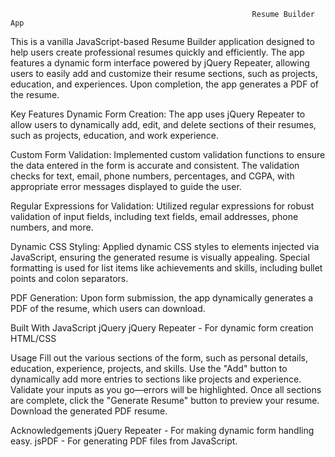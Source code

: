                                                           Resume Builder App

                                                       
This is a vanilla JavaScript-based Resume Builder application designed to help users create professional resumes quickly and efficiently. The app features a dynamic form interface powered by jQuery Repeater, allowing users to easily add and customize their resume sections, such as projects, education, and experiences. Upon completion, the app generates a PDF of the resume.

Key Features
Dynamic Form Creation: The app uses jQuery Repeater to allow users to dynamically add, edit, and delete sections of their resumes, such as projects, education, and work experience.

Custom Form Validation: Implemented custom validation functions to ensure the data entered in the form is accurate and consistent. The validation checks for text, email, phone numbers, percentages, and CGPA, with appropriate error messages displayed to guide the user.

Regular Expressions for Validation: Utilized regular expressions for robust validation of input fields, including text fields, email addresses, phone numbers, and more.

Dynamic CSS Styling: Applied dynamic CSS styles to elements injected via JavaScript, ensuring the generated resume is visually appealing. Special formatting is used for list items like achievements and skills, including bullet points and colon separators.

PDF Generation: Upon form submission, the app dynamically generates a PDF of the resume, which users can download.

Built With
JavaScript
jQuery
jQuery Repeater - For dynamic form creation
HTML/CSS

Usage
Fill out the various sections of the form, such as personal details, education, experience, projects, and skills.
Use the "Add" button to dynamically add more entries to sections like projects and experience.
Validate your inputs as you go—errors will be highlighted.
Once all sections are complete, click the "Generate Resume" button to preview your resume.
Download the generated PDF resume.

Acknowledgements
jQuery Repeater - For making dynamic form handling easy.
jsPDF - For generating PDF files from JavaScript.
